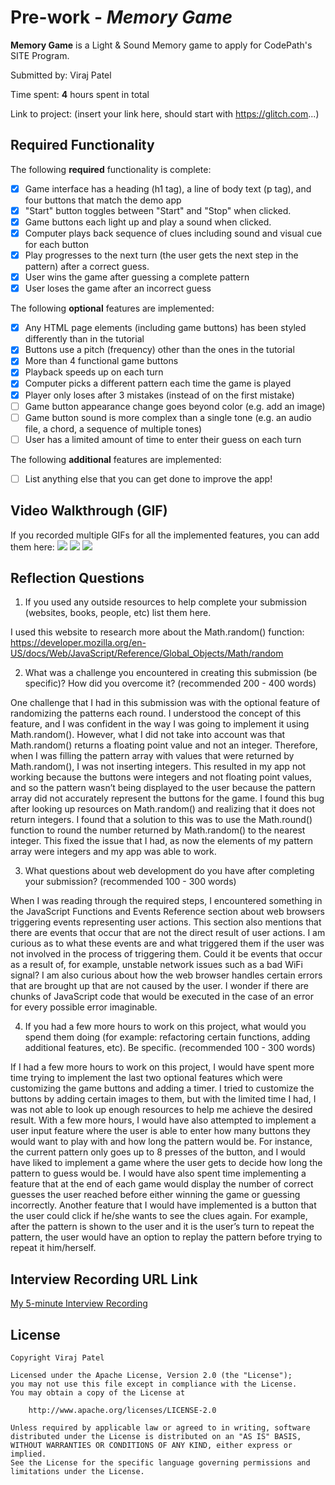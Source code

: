 # Pre-work - *Memory Game*

**Memory Game** is a Light & Sound Memory game to apply for CodePath's SITE Program. 

Submitted by: Viraj Patel

Time spent: **4** hours spent in total

Link to project: (insert your link here, should start with https://glitch.com...)

## Required Functionality

The following **required** functionality is complete:

* [x] Game interface has a heading (h1 tag), a line of body text (p tag), and four buttons that match the demo app
* [x] "Start" button toggles between "Start" and "Stop" when clicked. 
* [x] Game buttons each light up and play a sound when clicked. 
* [x] Computer plays back sequence of clues including sound and visual cue for each button
* [x] Play progresses to the next turn (the user gets the next step in the pattern) after a correct guess. 
* [x] User wins the game after guessing a complete pattern
* [x] User loses the game after an incorrect guess

The following **optional** features are implemented:

* [x] Any HTML page elements (including game buttons) has been styled differently than in the tutorial
* [x] Buttons use a pitch (frequency) other than the ones in the tutorial
* [x] More than 4 functional game buttons
* [x] Playback speeds up on each turn
* [x] Computer picks a different pattern each time the game is played
* [x] Player only loses after 3 mistakes (instead of on the first mistake)
* [ ] Game button appearance change goes beyond color (e.g. add an image)
* [ ] Game button sound is more complex than a single tone (e.g. an audio file, a chord, a sequence of multiple tones)
* [ ] User has a limited amount of time to enter their guess on each turn

The following **additional** features are implemented:

- [ ] List anything else that you can get done to improve the app!

## Video Walkthrough (GIF)

If you recorded multiple GIFs for all the implemented features, you can add them here:
![](http://g.recordit.co/PMv2e1EAcl.gif)
![](http://g.recordit.co/MwLcPnMNx1.gif)
![](http://g.recordit.co/EjEwYMTkoQ.gif)

## Reflection Questions
1. If you used any outside resources to help complete your submission (websites, books, people, etc) list them here. 

I used this website to research more about the Math.random() function: https://developer.mozilla.org/en-US/docs/Web/JavaScript/Reference/Global_Objects/Math/random

2. What was a challenge you encountered in creating this submission (be specific)? How did you overcome it? (recommended 200 - 400 words) 

One challenge that I had in this submission was with the optional feature of randomizing the patterns each round. I understood the concept of this feature, and I was confident in the way I was going to implement it using Math.random(). However, what I did not take into account was that Math.random() returns a floating point value and not an integer. Therefore, when I was filling the pattern array with values that were returned by Math.random(), I was not inserting integers. This resulted in my app not working because the buttons were integers and not floating point values, and so the pattern wasn’t being displayed to the user because the pattern array did not accurately represent the buttons for the game. I found this bug after looking up resources on Math.random() and realizing that it does not return integers. I found that a solution to this was to use the Math.round() function to round the number returned by Math.random() to the nearest integer. This fixed the issue that I had, as now the elements of my pattern array were integers and my app was able to work.


3. What questions about web development do you have after completing your submission? (recommended 100 - 300 words) 

When I was reading through the required steps, I encountered something in the JavaScript Functions and Events Reference section about web browsers triggering events representing user actions. This section also mentions that there are events that occur that are not the direct result of user actions. I am curious as to what these events are and what triggered them if the user was not involved in the process of triggering them. Could it be events that occur as a result of, for example, unstable network issues such as a bad WiFi signal? I am also curious about how the web browser handles certain errors that are brought up that are not caused by the user. I wonder if there are chunks of JavaScript code that would be executed in the case of an error for every possible error imaginable.

4. If you had a few more hours to work on this project, what would you spend them doing (for example: refactoring certain functions, adding additional features, etc). Be specific. (recommended 100 - 300 words) 

If I had a few more hours to work on this project, I would have spent more time trying to implement the last two optional features which were customizing the game buttons and adding a timer. I tried to customize the buttons by adding certain images to them, but with the limited time I had, I was not able to look up enough resources to help me achieve the desired result. With a few more hours, I would have also attempted to implement a user input feature where the user is able to enter how many buttons they would want to play with and how long the pattern would be. For instance, the current pattern only goes up to 8 presses of the button, and I would have liked to implement a game where the user gets to decide how long the pattern to guess would be. I would have also spent time implementing a feature that at the end of each game would display the number of correct guesses the user reached before either winning the game or guessing incorrectly. Another feature that I would have implemented is a button that the user could click if he/she wants to see the clues again. For example, after the pattern is shown to the user and it is the user’s turn to repeat the pattern, the user would have an option to replay the pattern before trying to repeat it him/herself. 

## Interview Recording URL Link

[My 5-minute Interview Recording](your-link-here)


## License

    Copyright Viraj Patel

    Licensed under the Apache License, Version 2.0 (the "License");
    you may not use this file except in compliance with the License.
    You may obtain a copy of the License at

        http://www.apache.org/licenses/LICENSE-2.0

    Unless required by applicable law or agreed to in writing, software
    distributed under the License is distributed on an "AS IS" BASIS,
    WITHOUT WARRANTIES OR CONDITIONS OF ANY KIND, either express or implied.
    See the License for the specific language governing permissions and
    limitations under the License.
